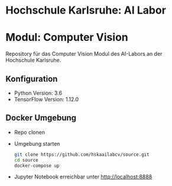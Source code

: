# Hochschule Karlsruhe: AI Labor
# Modul: Computer Vision

Repository für das Computer Vision Modul des AI-Labors an der Hochschule Karlsruhe.

## Konfiguration
- Python Version: 3.6
- TensorFlow Version: 1.12.0

## Docker Umgebung
- Repo clonen
- Umgebung starten
    
    ```sh
    git clone https://github.com/hskaailabcv/source.git
    cd source
    docker-compose up
    ```
- Jupyter Notebook erreichbar unter [http://localhost:8888](http://localhost:8888)
